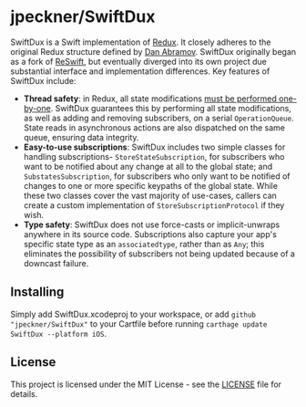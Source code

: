 # jpeckner/SwiftDux

SwiftDux is a Swift implementation of [Redux](https://github.com/reactjs/redux). It closely adheres to the original Redux structure defined by [Dan Abramov](https://github.com/gaearon). SwiftDux originally began as a fork of [ReSwift](https://github.com/ReSwift/ReSwift), but eventually diverged into its own project due substantial interface and implementation differences. Key features of SwiftDux include:

- **Thread safety**: in Redux, all state modifications [must be performed one-by-one](https://redux.js.org/introduction/three-principles#state-is-read-only). SwiftDux guarantees this by performing all state modifications, as well as adding and removing subscribers, on a serial `OperationQueue`. State reads in asynchronous actions are also dispatched on the same queue, ensuring data integrity.
- **Easy-to-use subscriptions**: SwiftDux includes two simple classes for handling subscriptions- `StoreStateSubscription`, for subscribers who want to be notified about any change at all to the global state; and `SubstatesSubscription`, for subscribers who only want to be notified of changes to one or more specific keypaths of the global state. While these two classes cover the vast majority of use-cases, callers can create a custom implementation of `StoreSubscriptionProtocol` if they wish.
- **Type safety**: SwiftDux does not use force-casts or implicit-unwraps anywhere in its source code. Subscriptions also capture your app's specific state type as an `associatedtype`, rather than as `Any`; this eliminates the possibility of subscribers not being updated because of a downcast failure.

## Installing

Simply add SwiftDux.xcodeproj to your workspace, or add `github "jpeckner/SwiftDux"` to your Cartfile before running `carthage update SwiftDux --platform iOS`.

## License

This project is licensed under the MIT License - see the [LICENSE](LICENSE) file for details.
